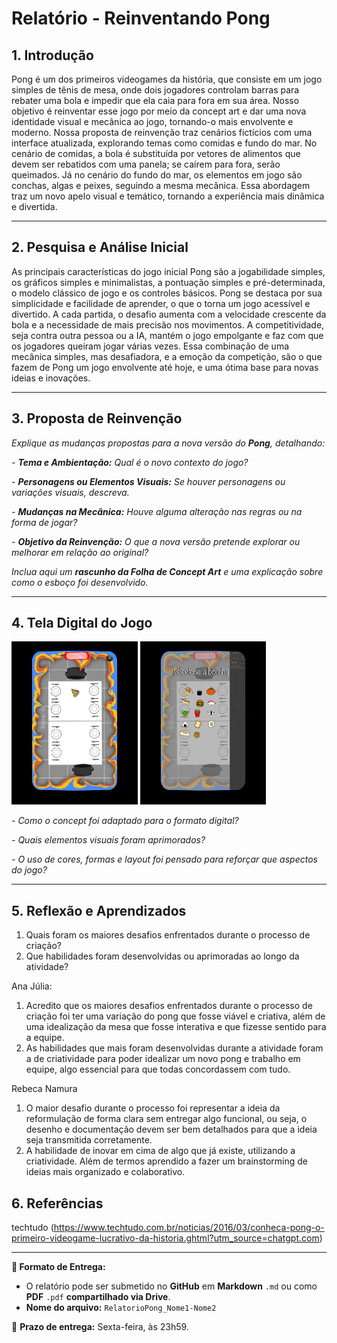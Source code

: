 # Relatório - Reinventando Pong


## 1. Introdução  
Pong é um dos primeiros videogames da história, que consiste em um jogo simples de tênis de mesa, onde dois jogadores controlam barras para rebater uma bola e impedir que ela caia para fora em sua área. Nosso objetivo é reinventar esse jogo por meio da concept art e dar uma nova identidade visual e mecânica ao jogo, tornando-o mais envolvente e moderno. Nossa proposta de reinvenção traz cenários fictícios com uma interface atualizada, explorando temas como comidas e fundo do mar. No cenário de comidas, a bola é substituída por vetores de alimentos que devem ser rebatidos com uma panela; se caírem para fora, serão queimados. Já no cenário do fundo do mar, os elementos em jogo são conchas, algas e peixes, seguindo a mesma mecânica. Essa abordagem traz um novo apelo visual e temático, tornando a experiência mais dinâmica e divertida.
 
---

## 2. Pesquisa e Análise Inicial  
As principais características do jogo inicial Pong são a jogabilidade simples, os gráficos simples e minimalistas, a pontuação simples e pré-determinada, o modelo clássico de jogo e os controles básicos. Pong se destaca por sua simplicidade e facilidade de aprender, o que o torna um jogo acessível e divertido. A cada partida, o desafio aumenta com a velocidade crescente da bola e a necessidade de mais precisão nos movimentos. A competitividade, seja contra outra pessoa ou a IA, mantém o jogo empolgante e faz com que os jogadores queiram jogar várias vezes. Essa combinação de uma mecânica simples, mas desafiadora, e a emoção da competição, são o que fazem de Pong um jogo envolvente até hoje, e uma ótima base para novas ideias e inovações.

---

## 3. Proposta de Reinvenção  
*Explique as mudanças propostas para a nova versão do **Pong**, detalhando:*  

*- **Tema e Ambientação:** Qual é o novo contexto do jogo?*

*- **Personagens ou Elementos Visuais:** Se houver personagens ou variações visuais, descreva.*

*- **Mudanças na Mecânica:** Houve alguma alteração nas regras ou na forma de jogar?*

*- **Objetivo da Reinvenção:** O que a nova versão pretende explorar ou melhorar em relação ao original?*

*Inclua aqui um **rascunho da Folha de Concept Art** e uma explicação sobre como o esboço foi desenvolvido.*

---

## 4. Tela Digital do Jogo  
  <img src="https://github.com/marianalreis/Relatorio-Pong/blob/main/Tela%20jogo%20UX.jpeg" style="width:40%"/>
  <img src="https://github.com/marianalreis/Relatorio-Pong/blob/main/Tela%20jogo%20ux%202.jpeg" style="width:40%"/>

*- Como o concept foi adaptado para o formato digital?*

*- Quais elementos visuais foram aprimorados?*  

*- O uso de cores, formas e layout foi pensado para reforçar que aspectos do jogo?*  

---

## 5. Reflexão e Aprendizados  

1. Quais foram os maiores desafios enfrentados durante o processo de criação?
2. Que habilidades foram desenvolvidas ou aprimoradas ao longo da atividade?  

Ana Júlia:
1) Acredito que os maiores desafios enfrentados durante o processo de criação foi ter uma variação do pong que fosse viável e criativa, além de uma idealização da mesa que fosse interativa e que fizesse sentido para a equipe.
2) As habilidades que mais foram desenvolvidas durante a atividade foram a de criatividade para poder idealizar um novo pong e trabalho em equipe, algo essencial para que todas concordassem com tudo.

 Rebeca Namura
1) O maior desafio durante o processo foi representar a ideia da reformulação de forma clara sem entregar algo funcional, ou seja, o desenho e documentação devem ser bem detalhados para que a ideia seja transmitida corretamente.
2) A habilidade de inovar em cima de algo que já existe, utilizando a criatividade. Além de termos aprendido a fazer um brainstorming de ideias mais organizado e colaborativo.


## 6. Referências
techtudo (https://www.techtudo.com.br/noticias/2016/03/conheca-pong-o-primeiro-videogame-lucrativo-da-historia.ghtml?utm_source=chatgpt.com)

---

**📝 Formato de Entrega:**  
- O relatório pode ser submetido no **GitHub** em **Markdown** `.md` ou como **PDF** `.pdf` **compartilhado via Drive**.  
- **Nome do arquivo:** `RelatorioPong_Nome1-Nome2`  

📌 **Prazo de entrega:** Sexta-feira, às 23h59.
